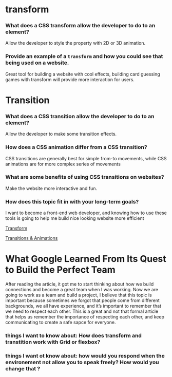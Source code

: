 # transform
### What does a CSS transform allow the developer to do to an element?
Allow the developer to style the property with 2D or 3D  animation.
### Provide an example of a `transform` and how you could see that being used on a website.
Great tool for building a website with cool effects, building card guessing games with transform will provide more interaction for users. 

# Transition
### What does a CSS transition allow the developer to do to an element?
Allow the developer to make some transition effects.
### How does a CSS animation differ from a CSS transition?
CSS transitions are generally best for simple from-to movements, while CSS animations are for more complex series of movements
### What are some benefits of using CSS transitions on websites?
Make the website more interactive and fun. 
### How does this topic fit in with your long-term goals?
I want to become a front-end web developer, and knowing how to use these tools is going to help me build nice looking website more efficient


[Transform](https://learn.shayhowe.com/advanced-html-css/css-transforms/)

[Transitions & Animations](https://learn.shayhowe.com/advanced-html-css/transitions-animations/)


# What Google Learned From Its Quest to Build the Perfect Team
After reading the article, it got me to start thinking about how we build connections and become a great team when I was working. Now we are going to work as a team and build a project, I believe that this topic is important because sometimes we forgot that people come from different backgrounds, we all have experience, and it’s important to remember that we need to respect each other. This is a great and not that formal article that helps us remember the importance of respecting each other, and keep communicating to create a safe sapce for everyone. 

### things I want to know about: How does transform and transtition work with Grid or flexbox? 
### things I want ot know about: how would you respond when the environement not allow you to speak freely? How would you change that ? 

